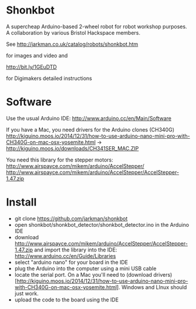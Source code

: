 # Shonkbot

A supercheap Arduino-based 2-wheel robot for robot workshop purposes.
A collaboration by various Bristol Hackspace members.

See
 http://jarkman.co.uk/catalog/robots/shonkbot.htm

for images and video and

 http://bit.ly/1GEuDTD

for Digimakers detailed instructions

# Software

Use the usual Arduino IDE: 
 http://www.arduino.cc/en/Main/Software

If you have a Mac, you need drivers for the Arduino clones (CH340G)
 http://kiguino.moos.io/2014/12/31/how-to-use-arduino-nano-mini-pro-with-CH340G-on-mac-osx-yosemite.html
 -> http://kiguino.moos.io/downloads/CH341SER_MAC.ZIP

You need this library for the stepper motors:
 http://www.airspayce.com/mikem/arduino/AccelStepper/
 http://www.airspayce.com/mikem/arduino/AccelStepper/AccelStepper-1.47.zip

# Install

 * git clone https://github.com/jarkman/shonkbot
 * open shonkbot/shonkbot_detector/shonkbot_detector.ino in the Arduino IDE
 * download http://www.airspayce.com/mikem/arduino/AccelStepper/AccelStepper-1.47.zip and import the library into the IDE: http://www.arduino.cc/en/Guide/Libraries
 * select "arduino nano" for your board in the IDE
 * plug the Arduino into the computer using a mini USB cable
 * locate the serial port. On a Mac you'll need to (download drivers)[http://kiguino.moos.io/2014/12/31/how-to-use-arduino-nano-mini-pro-with-CH340G-on-mac-osx-yosemite.html]. Windows and LInux should just work.
 * upload the code to the board using the IDE
